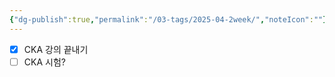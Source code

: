```yaml
---
{"dg-publish":true,"permalink":"/03-tags/2025-04-2week/","noteIcon":""}
---
```


- [x] CKA 강의 끝내기
- [ ] CKA 시험?
